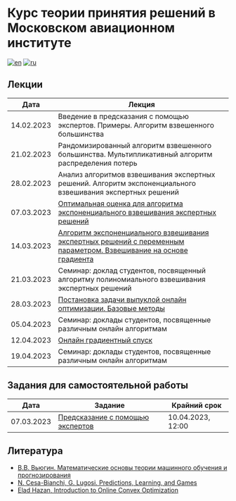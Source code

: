 # Курс теории принятия решений в Московском авиационном институте

[![en](https://img.shields.io/badge/lang-en-red.svg)](README.md)
[![ru](https://img.shields.io/badge/lang-ru-blue.svg)](README.ru.md)

## Лекции
| Дата       | Лекция  |
|------------|---------|
| 14.02.2023 | Введение в предсказания с помощью экспертов. Примеры. Алгоритм взвешенного большинства |
| 21.02.2023 | Рандомизированный алгоритм взвешенного большинства. Мультипликативный алгоритм распределения потерь |
| 28.02.2023 | Анализ алгоритмов взвешивания экспертных решений. Алгоритм экспоненциального взвешивания экспертных решений|
| 07.03.2023 | [Оптимальная оценка для алгоритма экспоненциального взвешивания экспертных решений](/lectures/lecture04.pdf) |
| 14.03.2023 | [Алгоритм экспоненциального взвешивания экспертных решений с переменным параметром. Взвешивание на основе градиента](/lectures/lecture05.pdf) |
| 21.03.2023 | Семинар: доклад студентов, посвященный алгоритму полиномиального взвешивания экспертных решений |
| 28.03.2023 | [Постановка задачи выпуклой онлайн оптимизации. Базовые методы](/lectures/lecture06.pdf) |
| 05.04.2023 | Семинар: доклады студентов, посвященные различным онлайн алгоритмам |
| 12.04.2023 | [Онлайн градиентный спуск](/lectures/lecture07.pdf) |
| 19.04.2023 | Семинар: доклады студентов, посвященные различным онлайн алгоритмам |

## Задания для самостоятельной работы
| Дата       | Задание  | Крайний срок |
|------------|----------|--------------|
| 07.03.2023 | [Предсказание с помощью экспертов](./hw/hw1.pdf) | 10.04.2023, 12:00 |

## Литература

- [В.В. Вьюгин. Математические основы теории машинного обучения и прогнозирования](http://iitp.ru/upload/publications/6256/vyugin1.pdf)
- [N. Cesa-Bianchi, G. Lugosi. Predictions, Learning, and Games](https://www.ii.uni.wroc.pl/~lukstafi/pmwiki/uploads/AGT/Prediction_Learning_and_Games.pdf)
- [Elad Hazan, Introduction to Online Convex Optimization](https://arxiv.org/pdf/1909.05207.pdf)

